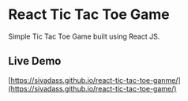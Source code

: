 # React Tic Tac Toe Game
Simple Tic Tac Toe Game built using React JS.

## Live Demo
[https://sivadass.github.io/react-tic-tac-toe-ganme/](https://sivadass.github.io/react-tic-tac-toe-game/)